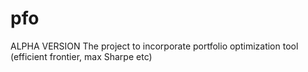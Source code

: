 # pfo
ALPHA VERSION The project to incorporate portfolio optimization tool (efficient frontier, max Sharpe etc)
